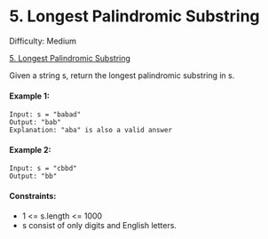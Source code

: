 # 5. Longest Palindromic Substring

Difficulty: Medium

[5. Longest Palindromic Substring](https://leetcode.com/problems/longest-palindromic-substring)

Given a string s, return the longest palindromic substring in s.

#### Example 1:

```
Input: s = "babad"
Output: "bab"
Explanation: "aba" is also a valid answer
```

#### Example 2:

```
Input: s = "cbbd"
Output: "bb"
```

#### Constraints:

-   1 <= s.length <= 1000
-   s consist of only digits and English letters.

